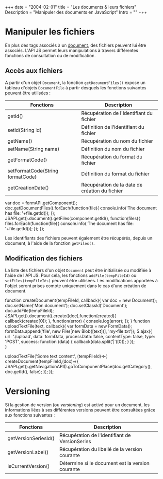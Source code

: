 +++
date = "2004-02-01"
title = "Les documents & leurs fichiers"
Description = "Manipuler des documents en JavaScript"
Intro = "" 
+++

# Manipuler les fichiers

En plus des tags associés à un [document](broken-link.md), des fichiers peuvent lui être associés.
L'API JS permet leurs manipulations à travers différentes fonctions de consultation ou de modification.

## Accès aux fichiers

A partir d'un objet `Document`, la fonction `getDocumentFiles()` expose un tableau d'objets `DocumentFile` à partir desquels les fonctions suivantes peuvent être utilisées : 

| Fonctions                                             | Description                                                                    |
|-------------------------------------------------------|--------------------------------------------------------------------------------|
|getId()                                                | Récupération de l'identifiant du fichier                                       |   
|setId(String id)                                       | Définition de l'identifiant du fichier                                         |        
|getName()                                              | Récupération du nom du fichier                                                 |        
|setName(String name)                                   | Définition du nom du fichier                                                   |        
|getFormatCode()                                        | Récupération du format du fichier                                              |        
|setFormatCode(String formatCode)                       | Définition du format du fichier                                                |        
|getCreationDate()                                      | Récupération de la date de création du fichier                                 |        


var doc = formAPI.getComponent();
doc.getDocumentFiles().forEach(function(file){
   console.info('The document has file: '+file.getId());
});
JSAPI.get().document().getFiles(component.getId(), function(files){
    files.forEach(function(file){
        console.info('The document has file: '+file.getId());
    }); 
});

Les identifiants des fichiers peuvent également être récupérés, depuis un document, à l'aide de la fonction `getFiles()`.

## Modification des fichiers

La liste des fichiers d'un objet `Document` peut être initialisée ou modifiée à l'aide de l'API JS. 
Pour cela, les fonctions `addFile(tempFileId)` ou `setFiles(tempFileIds)` peuvent être utilisées. 
Les modifications apportées à l'objet seront prises compte uniquement dans le cas d'une création de document.


function createDocument(tempFileId, callback){
    var doc = new Document();
    doc.setName('Mon document');
    doc.setClassId('Document');
    doc.addFile(tempFileId);
    JSAPI.get().document().create([doc],function(created){
        callback(created[0]);
    }, function(error) {
    	console.log(error);
    });
}
function uploadTextFile(text, callback){
    var formData = new FormData();
    formData.append('file', new File([new Blob([text])], 'my-file.txt'));
    $.ajax({
        url: './upload',
        data: formData,
        processData: false,
        contentType: false,
        type: 'POST',
        success: function (data) {
            callback(data.split('|')[0]);
        }
    });   
}

uploadTextFile('Some text content', (tempFileId)=>{
    createDocument(tempFileId,(doc)=>{
        JSAPI.get().getNavigationAPI().goToComponentPlace(doc.getCategory(), doc.getId(), false);
    });
});

# Versioning

Si la gestion de version (ou _versioning_) est activé pour un document, les informations liées à ses différentes versions peuvent être consultées grâce aux fonctions suivantes : 

| Fonctions                                             | Description                                                                    |
|-------------------------------------------------------|--------------------------------------------------------------------------------|
|getVersionSeriesId()                                   | Récupération de l'identifiant de VersionSeries                                 |
|getVersionLabel()                                      | Récupération du libellé de la version courante                                 |
|isCurrentVersion()                                     | Détermine si le document est la version courante                               |
